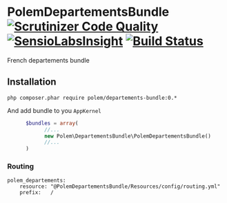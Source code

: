 # PolemDepartementsBundle [![Scrutinizer Code Quality](https://scrutinizer-ci.com/g/polem/PolemDepartementsBundle/badges/quality-score.png?s=603c99397ac6adc8465f54dbca67135a1386c3fb)](https://scrutinizer-ci.com/g/polem/PolemDepartementsBundle/) [![SensioLabsInsight](https://insight.sensiolabs.com/projects/590e28d6-504b-413e-95a2-445422ca0e7d/mini.png)](https://insight.sensiolabs.com/projects/590e28d6-504b-413e-95a2-445422ca0e7d) [![Build Status](https://travis-ci.org/polem/PolemDepartementsBundle.svg?branch=master)](https://travis-ci.org/polem/PolemDepartementsBundle)

French departements bundle

## Installation

`php composer.phar require polem/departements-bundle:0.*`

And add bundle to you `AppKernel`

```php
      $bundles = array(
            //...
            new Polem\DepartementsBundle\PolemDepartementsBundle()
            //...
      )
```

### Routing

```
polem_departements:
    resource: "@PolemDepartementsBundle/Resources/config/routing.yml"
    prefix:   /
```



